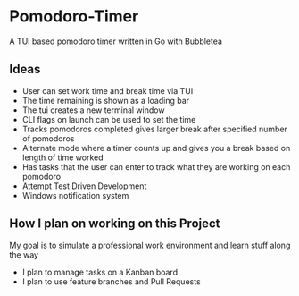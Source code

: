# Pomodoro-Timer
A TUI based pomodoro timer written in Go with Bubbletea 

## Ideas
- User can set work time and break time via TUI
- The time remaining is shown as a loading bar
- The tui creates a new terminal window
- CLI flags on launch can be used to set the time
- Tracks pomodoros completed gives larger break after specified number of pomodoros
- Alternate mode where a timer counts up and gives you a break based on length of time worked
- Has tasks that the user can enter to track what they are working on each pomodoro
- Attempt Test Driven Development
- Windows notification system

## How I plan on working on this Project
My goal is to simulate a professional work environment and learn stuff along the way
  - I plan to manage tasks on a Kanban board
  - I plan to use feature branches and Pull Requests

